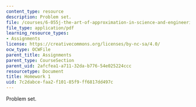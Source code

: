 ```yaml
---
content_type: resource
description: Problem set.
file: /courses/6-055j-the-art-of-approximation-in-science-and-engineering-spring-2008/7c2dabcefaa2f10185f9ff6817dd497c_hw01.pdf
file_type: application/pdf
learning_resource_types:
- Assignments
license: https://creativecommons.org/licenses/by-nc-sa/4.0/
ocw_type: OCWFile
parent_title: Assignments
parent_type: CourseSection
parent_uid: 2afcfea1-a711-32da-b776-54e025224ccc
resourcetype: Document
title: Homework 1
uid: 7c2dabce-faa2-f101-85f9-ff6817dd497c
---
```

Problem set.